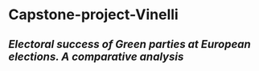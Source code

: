 # Capstone-project-Vinelli
## *Electoral success of Green parties at European elections. A comparative analysis*
